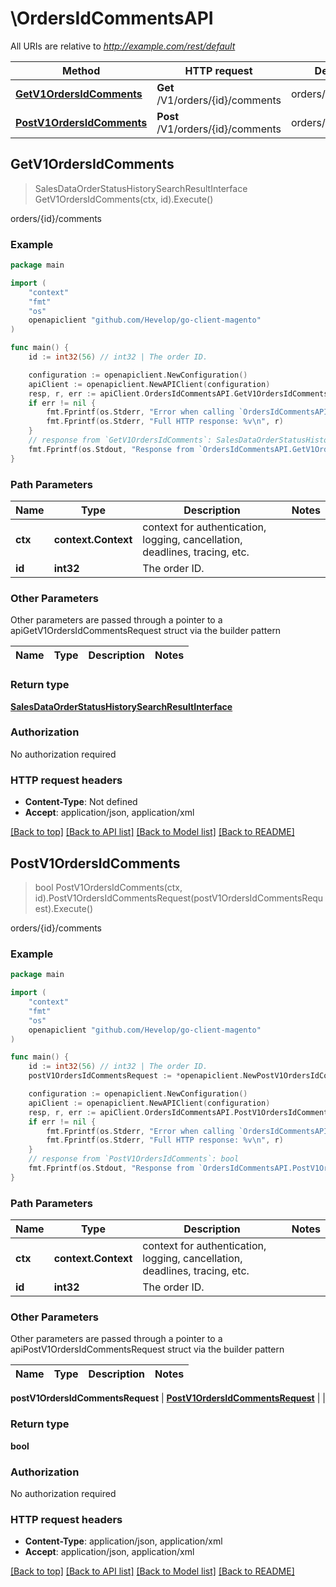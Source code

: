 # \OrdersIdCommentsAPI

All URIs are relative to *http://example.com/rest/default*

Method | HTTP request | Description
------------- | ------------- | -------------
[**GetV1OrdersIdComments**](OrdersIdCommentsAPI.md#GetV1OrdersIdComments) | **Get** /V1/orders/{id}/comments | orders/{id}/comments
[**PostV1OrdersIdComments**](OrdersIdCommentsAPI.md#PostV1OrdersIdComments) | **Post** /V1/orders/{id}/comments | orders/{id}/comments



## GetV1OrdersIdComments

> SalesDataOrderStatusHistorySearchResultInterface GetV1OrdersIdComments(ctx, id).Execute()

orders/{id}/comments



### Example

```go
package main

import (
	"context"
	"fmt"
	"os"
	openapiclient "github.com/Hevelop/go-client-magento"
)

func main() {
	id := int32(56) // int32 | The order ID.

	configuration := openapiclient.NewConfiguration()
	apiClient := openapiclient.NewAPIClient(configuration)
	resp, r, err := apiClient.OrdersIdCommentsAPI.GetV1OrdersIdComments(context.Background(), id).Execute()
	if err != nil {
		fmt.Fprintf(os.Stderr, "Error when calling `OrdersIdCommentsAPI.GetV1OrdersIdComments``: %v\n", err)
		fmt.Fprintf(os.Stderr, "Full HTTP response: %v\n", r)
	}
	// response from `GetV1OrdersIdComments`: SalesDataOrderStatusHistorySearchResultInterface
	fmt.Fprintf(os.Stdout, "Response from `OrdersIdCommentsAPI.GetV1OrdersIdComments`: %v\n", resp)
}
```

### Path Parameters


Name | Type | Description  | Notes
------------- | ------------- | ------------- | -------------
**ctx** | **context.Context** | context for authentication, logging, cancellation, deadlines, tracing, etc.
**id** | **int32** | The order ID. | 

### Other Parameters

Other parameters are passed through a pointer to a apiGetV1OrdersIdCommentsRequest struct via the builder pattern


Name | Type | Description  | Notes
------------- | ------------- | ------------- | -------------


### Return type

[**SalesDataOrderStatusHistorySearchResultInterface**](SalesDataOrderStatusHistorySearchResultInterface.md)

### Authorization

No authorization required

### HTTP request headers

- **Content-Type**: Not defined
- **Accept**: application/json, application/xml

[[Back to top]](#) [[Back to API list]](../README.md#documentation-for-api-endpoints)
[[Back to Model list]](../README.md#documentation-for-models)
[[Back to README]](../README.md)


## PostV1OrdersIdComments

> bool PostV1OrdersIdComments(ctx, id).PostV1OrdersIdCommentsRequest(postV1OrdersIdCommentsRequest).Execute()

orders/{id}/comments



### Example

```go
package main

import (
	"context"
	"fmt"
	"os"
	openapiclient "github.com/Hevelop/go-client-magento"
)

func main() {
	id := int32(56) // int32 | The order ID.
	postV1OrdersIdCommentsRequest := *openapiclient.NewPostV1OrdersIdCommentsRequest(*openapiclient.NewSalesDataOrderStatusHistoryInterface("Comment_example", int32(123), int32(123), int32(123))) // PostV1OrdersIdCommentsRequest |  (optional)

	configuration := openapiclient.NewConfiguration()
	apiClient := openapiclient.NewAPIClient(configuration)
	resp, r, err := apiClient.OrdersIdCommentsAPI.PostV1OrdersIdComments(context.Background(), id).PostV1OrdersIdCommentsRequest(postV1OrdersIdCommentsRequest).Execute()
	if err != nil {
		fmt.Fprintf(os.Stderr, "Error when calling `OrdersIdCommentsAPI.PostV1OrdersIdComments``: %v\n", err)
		fmt.Fprintf(os.Stderr, "Full HTTP response: %v\n", r)
	}
	// response from `PostV1OrdersIdComments`: bool
	fmt.Fprintf(os.Stdout, "Response from `OrdersIdCommentsAPI.PostV1OrdersIdComments`: %v\n", resp)
}
```

### Path Parameters


Name | Type | Description  | Notes
------------- | ------------- | ------------- | -------------
**ctx** | **context.Context** | context for authentication, logging, cancellation, deadlines, tracing, etc.
**id** | **int32** | The order ID. | 

### Other Parameters

Other parameters are passed through a pointer to a apiPostV1OrdersIdCommentsRequest struct via the builder pattern


Name | Type | Description  | Notes
------------- | ------------- | ------------- | -------------

 **postV1OrdersIdCommentsRequest** | [**PostV1OrdersIdCommentsRequest**](PostV1OrdersIdCommentsRequest.md) |  | 

### Return type

**bool**

### Authorization

No authorization required

### HTTP request headers

- **Content-Type**: application/json, application/xml
- **Accept**: application/json, application/xml

[[Back to top]](#) [[Back to API list]](../README.md#documentation-for-api-endpoints)
[[Back to Model list]](../README.md#documentation-for-models)
[[Back to README]](../README.md)

